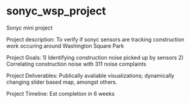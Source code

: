 # sonyc_wsp_project
Sonyc mini project <work in progress>

Project description: To verify if sonyc sensors are tracking construction work occuring around Washington Square Park

Project Goals: 1) Identifying construction noise picked up by sensors 2) Correlating construction noise with 311 noise complaints

Project Deliverables: Publically avaliable visualizations; dynamically changing slider based map, amongst others. 

Project Timeline: Est completion in 6 weeks
